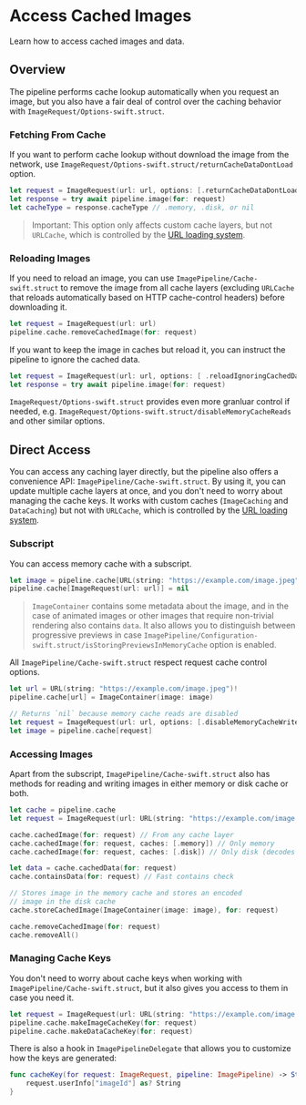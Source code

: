 # Access Cached Images

Learn how to access cached images and data.

## Overview

The pipeline performs cache lookup automatically when you request an image, but you also have a fair deal of control over the caching behavior with ``ImageRequest/Options-swift.struct``.

### Fetching From Cache

If you want to perform cache lookup without download the image from the network, use ``ImageRequest/Options-swift.struct/returnCacheDataDontLoad`` option.

```swift
let request = ImageRequest(url: url, options: [.returnCacheDataDontLoad])
let response = try await pipeline.image(for: request)
let cacheType = response.cacheType // .memory, .disk, or nil
```

> Important: This option only affects custom cache layers, but not `URLCache`, which is controlled by the [URL loading system](https://developer.apple.com/documentation/foundation/url_loading_system).

### Reloading Images

If you need to reload an image, you can use ``ImagePipeline/Cache-swift.struct`` to remove the image from all cache layers (excluding `URLCache` that reloads automatically based on HTTP cache-control headers) before downloading it.

```swift
let request = ImageRequest(url: url)
pipeline.cache.removeCachedImage(for: request)
```

If you want to keep the image in caches but reload it, you can instruct the pipeline to ignore the cached data.

```swift
let request = ImageRequest(url: url, options: [ .reloadIgnoringCachedData])
let response = try await pipeline.image(for: request)
```

``ImageRequest/Options-swift.struct`` provides even more granluar control if needed, e.g. ``ImageRequest/Options-swift.struct/disableMemoryCacheReads`` and other similar options.

## Direct Access

You can access any caching layer directly, but the pipeline also offers a convenience API: ``ImagePipeline/Cache-swift.struct``. By using it, you can update multiple cache layers at once, and you don't need to worry about managing the cache keys. It works with custom caches (``ImageCaching`` and ``DataCaching``) but not with `URLCache`, which is controlled by the [URL loading system](https://developer.apple.com/documentation/foundation/url_loading_system).

### Subscript

You can access memory cache with a subscript.

```swift
let image = pipeline.cache[URL(string: "https://example.com/image.jpeg")!]
pipeline.cache[ImageRequest(url: url)] = nil
```

> ``ImageContainer`` contains some metadata about the image, and in the case of animated images or other images that require non-trivial rendering also contains `data`. It also allows you to distinguish between progressive previews in case ``ImagePipeline/Configuration-swift.struct/isStoringPreviewsInMemoryCache`` option is enabled.

All ``ImagePipeline/Cache-swift.struct`` respect request cache control options.

```swift
let url = URL(string: "https://example.com/image.jpeg")!
pipeline.cache[url] = ImageContainer(image: image)

// Returns `nil` because memory cache reads are disabled
let request = ImageRequest(url: url, options: [.disableMemoryCacheWrites])
let image = pipeline.cache[request]
```

### Accessing Images

Apart from the subscript, ``ImagePipeline/Cache-swift.struct`` also has methods for reading and writing images in either memory or disk cache or both.

```swift
let cache = pipeline.cache
let request = ImageRequest(url: URL(string: "https://example.com/image.jpeg")!)

cache.cachedImage(for: request) // From any cache layer
cache.cachedImage(for: request, caches: [.memory]) // Only memory
cache.cachedImage(for: request, caches: [.disk]) // Only disk (decodes data)

let data = cache.cachedData(for: request)
cache.containsData(for: request) // Fast contains check 

// Stores image in the memory cache and stores an encoded
// image in the disk cache
cache.storeCachedImage(ImageContainer(image: image), for: request)

cache.removeCachedImage(for: request)
cache.removeAll()
```

### Managing Cache Keys

You don't need to worry about cache keys when working with ``ImagePipeline/Cache-swift.struct``, but it also gives you access to them in case you need it.

```swift
let request = ImageRequest(url: URL(string: "https://example.com/image.jpeg"))
pipeline.cache.makeImageCacheKey(for: request)
pipeline.cache.makeDataCacheKey(for: request)
```

There is also a hook in ``ImagePipelineDelegate`` that allows you to customize how the keys are generated:

```swift
func cacheKey(for request: ImageRequest, pipeline: ImagePipeline) -> String? {
    request.userInfo["imageId"] as? String
}
```
